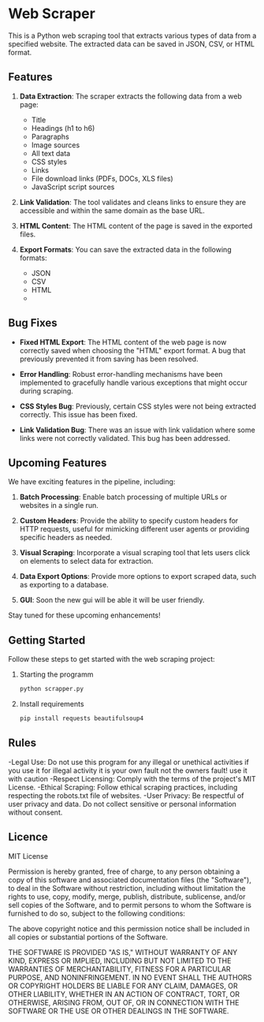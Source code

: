 # Web Scraper

This is a Python web scraping tool that extracts various types of data from a specified website. The extracted data can be saved in JSON, CSV, or HTML format.

## Features

1. **Data Extraction**: The scraper extracts the following data from a web page:
   - Title
   - Headings (h1 to h6)
   - Paragraphs
   - Image sources
   - All text data
   - CSS styles
   - Links
   - File download links (PDFs, DOCs, XLS files)
   - JavaScript script sources

2. **Link Validation**: The tool validates and cleans links to ensure they are accessible and within the same domain as the base URL.

3. **HTML Content**: The HTML content of the page is saved in the exported files.

4. **Export Formats**: You can save the extracted data in the following formats:
   - JSON
   - CSV
   - HTML
   -

 ## Bug Fixes

- **Fixed HTML Export**: The HTML content of the web page is now correctly saved when choosing the "HTML" export format. A bug that previously prevented it from saving has been resolved.

- **Error Handling**: Robust error-handling mechanisms have been implemented to gracefully handle various exceptions that might occur during scraping.

- **CSS Styles Bug**: Previously, certain CSS styles were not being extracted correctly. This issue has been fixed.

- **Link Validation Bug**: There was an issue with link validation where some links were not correctly validated. This bug has been addressed.


## Upcoming Features

We have exciting features in the pipeline, including:

1. **Batch Processing**: Enable batch processing of multiple URLs or websites in a single run.

2. **Custom Headers**: Provide the ability to specify custom headers for HTTP requests, useful for mimicking different user agents or providing specific headers as needed.

3. **Visual Scraping**: Incorporate a visual scraping tool that lets users click on elements to select data for extraction.

4. **Data Export Options**: Provide more options to export scraped data, such as exporting to a database.

5.  **GUI**: Soon the new gui will be able it will be user friendly.


Stay tuned for these upcoming enhancements!


## Getting Started

Follow these steps to get started with the web scraping project:

1. Starting the programm

   ```bash
   python scrapper.py

2. Install requirements
   
   ```bash
   pip install requests beautifulsoup4

## Rules

-Legal Use: Do not use this program for any illegal or unethical activities if you use it for illegal activity it is your own fault not the owners fault! use it with caution
-Respect Licensing: Comply with the terms of the project's MIT License.
-Ethical Scraping: Follow ethical scraping practices, including respecting the robots.txt file of websites.
-User Privacy: Be respectful of user privacy and data. Do not collect sensitive or personal information without consent.



## Licence
MIT License

Permission is hereby granted, free of charge, to any person obtaining a copy
of this software and associated documentation files (the "Software"), to deal
in the Software without restriction, including without limitation the rights
to use, copy, modify, merge, publish, distribute, sublicense, and/or sell
copies of the Software, and to permit persons to whom the Software is
furnished to do so, subject to the following conditions:

The above copyright notice and this permission notice shall be included in all
copies or substantial portions of the Software.

THE SOFTWARE IS PROVIDED "AS IS," WITHOUT WARRANTY OF ANY KIND, EXPRESS OR
IMPLIED, INCLUDING BUT NOT LIMITED TO THE WARRANTIES OF MERCHANTABILITY,
FITNESS FOR A PARTICULAR PURPOSE, AND NONINFRINGEMENT. IN NO EVENT SHALL THE
AUTHORS OR COPYRIGHT HOLDERS BE LIABLE FOR ANY CLAIM, DAMAGES, OR OTHER
LIABILITY, WHETHER IN AN ACTION OF CONTRACT, TORT, OR OTHERWISE, ARISING FROM,
OUT OF, OR IN CONNECTION WITH THE SOFTWARE OR THE USE OR OTHER DEALINGS IN THE
SOFTWARE.


